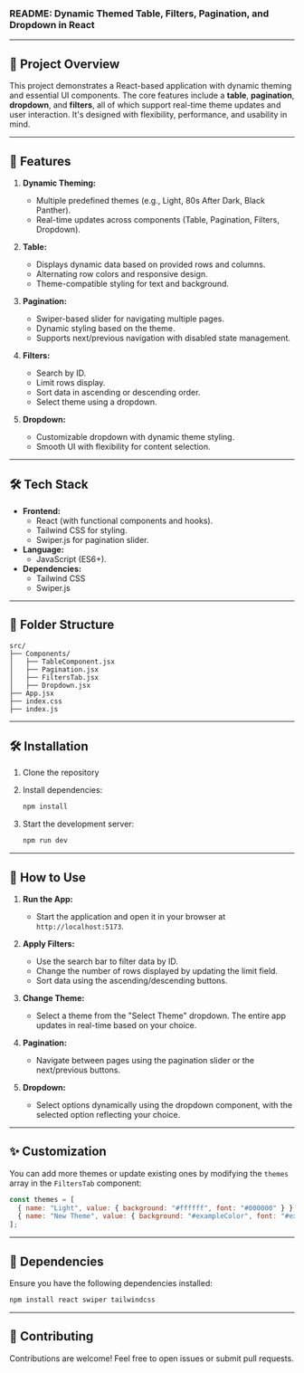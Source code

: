 ### README: Dynamic Themed Table, Filters, Pagination, and Dropdown in React

---

## 📖 **Project Overview**
This project demonstrates a React-based application with dynamic theming and essential UI components. The core features include a **table**, **pagination**, **dropdown**, and **filters**, all of which support real-time theme updates and user interaction. It's designed with flexibility, performance, and usability in mind.

---

## 🚀 **Features**
1. **Dynamic Theming:**
   - Multiple predefined themes (e.g., Light, 80s After Dark, Black Panther).
   - Real-time updates across components (Table, Pagination, Filters, Dropdown).

2. **Table:**
   - Displays dynamic data based on provided rows and columns.
   - Alternating row colors and responsive design.
   - Theme-compatible styling for text and background.

3. **Pagination:**
   - Swiper-based slider for navigating multiple pages.
   - Dynamic styling based on the theme.
   - Supports next/previous navigation with disabled state management.

4. **Filters:**
   - Search by ID.
   - Limit rows display.
   - Sort data in ascending or descending order.
   - Select theme using a dropdown.

5. **Dropdown:**
   - Customizable dropdown with dynamic theme styling.
   - Smooth UI with flexibility for content selection.

---

## 🛠️ **Tech Stack**
- **Frontend:**
  - React (with functional components and hooks).
  - Tailwind CSS for styling.
  - Swiper.js for pagination slider.
- **Language:**
  - JavaScript (ES6+).
- **Dependencies:**
  - Tailwind CSS
  - Swiper.js

---

## 📂 **Folder Structure**
```
src/
├── Components/
│   ├── TableComponent.jsx
│   ├── Pagination.jsx
│   ├── FiltersTab.jsx
│   ├── Dropdown.jsx
├── App.jsx
├── index.css
├── index.js
```

---

## 🛠️ **Installation**

1. Clone the repository
  

2. Install dependencies:
   ```bash
   npm install
   ```

3. Start the development server:
   ```bash
   npm run dev
   ```

---

## 🌈 **How to Use**
1. **Run the App:**
   - Start the application and open it in your browser at `http://localhost:5173`.

2. **Apply Filters:**
   - Use the search bar to filter data by ID.
   - Change the number of rows displayed by updating the limit field.
   - Sort data using the ascending/descending buttons.

3. **Change Theme:**
   - Select a theme from the "Select Theme" dropdown. The entire app updates in real-time based on your choice.

4. **Pagination:**
   - Navigate between pages using the pagination slider or the next/previous buttons.

5. **Dropdown:**
   - Select options dynamically using the dropdown component, with the selected option reflecting your choice.

---



## ✨ **Customization**
You can add more themes or update existing ones by modifying the `themes` array in the `FiltersTab` component:
```javascript
const themes = [
  { name: "Light", value: { background: "#ffffff", font: "#000000" } },
  { name: "New Theme", value: { background: "#exampleColor", font: "#exampleFont" } },
];
```

---

## 🔗 **Dependencies**
Ensure you have the following dependencies installed:
```bash
npm install react swiper tailwindcss
```

---

## 🤝 **Contributing**
Contributions are welcome! Feel free to open issues or submit pull requests.


